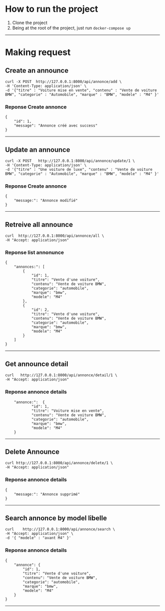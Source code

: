 # How to run the project
1. Clone the project  
2. Being at the root of the project, just run `docker-compose up`
***

# Making request
## Create an announce

````
curl -X POST  http://127.0.0.1:8000/api/annonce/add \
-H 'Content-Type: application/json' \
-d '{"titre" : "Voiture mise en vente", "contenu" : "Vente de voiture BMW", "categorie" : "Automobile", "marque" : "BMW", "modele" : "M4" }' 
````
### Reponse  Create annonce
````
{
    "id": 1,
    "message": "Annonce créé avec success"
}
```` 
***

## Update an announce

````
curl -X POST   http://127.0.0.1:8000/api/annonce/update/1 \
-H 'Content-Type: application/json' \
-d '{"titre" : "Une voiture de luxe", "contenu" : "Vente de voiture BMW", "categorie" : "Automobile", "marque" : "BMW", "modele" : "M4" }'
````
### Reponse  Create annonce
````
{
    "message:": "Annonce modifié"
}
```` 
***

## Retreive all announce

````
curl  http://127.0.0.1:8000/api/annonce/all \
-H "Accept: application/json"
````
### Reponse  list annonunce
````
{
    "annonces:": [
        {
            "id": 1,
            "titre": "Vente d'une voiture",
            "contenu": "Vente de voiture BMW",
            "categorie": "automobile",
            "marque": "bmw",
            "modele": "M4"
        },
        {
            "id": 2,
            "titre": "Vente d'une voiture",
            "contenu": "Vente de voiture BMW",
            "categorie": "automobile",
            "marque": "bmw",
            "modele": "M4"
        }
    ]
}
```` 
***

## Get announce detail

````
curl   http://127.0.0.1:8000/api/annonce/detail/1 \
-H "Accept: application/json"
````
### Reponse  annonce details
````
    "annonce:":  {
            "id": 1,
            "titre": "Voiture mise en vente",
            "contenu": "Vente de voiture BMW",
            "categorie": "automobile",
            "marque": "bmw",
            "modele": "M4"
    }
```` 
***


## Delete Announce

````
curl http://127.0.0.1:8000/api/annonce/delete/1 \
-H "Accept: application/json"
````
### Reponse  annonce details
````
{
    "message:": "Annonce supprimé"
}
```` 
***


## Search annonce by model libelle

````
curl    http://127.0.0.1:8000/api/annonce/search \
-H "Accept: application/json" \
-d '{ "modele" : "avant M4" }'
````
### Reponse  annonce details
````
{
    "annonce": {
        "id": 1,
        "titre": "Vente d'une voiture",
        "contenu": "Vente de voiture BMW",
        "categorie": "automobile",
        "marque": "bmw",
        "modele": "M4"
    }
}
```` 
***